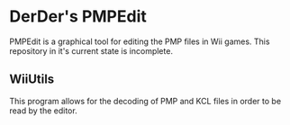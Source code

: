 # DerDer's PMPEdit

PMPEdit is a graphical tool for editing the PMP files in Wii games. This
repository in it's current state is incomplete.

## WiiUtils

This program allows for the decoding of PMP and KCL files in order to be read
by the editor.
